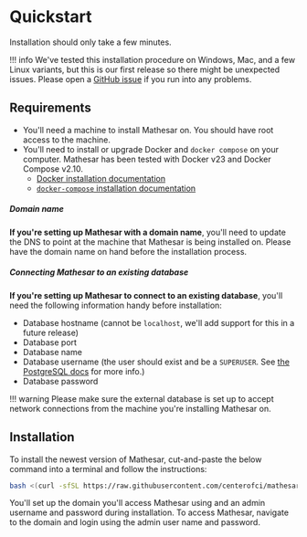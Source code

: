 # Quickstart

Installation should only take a few minutes.

!!! info
    We've tested this installation procedure on Windows, Mac, and a few Linux variants, but this is our first release so there might be unexpected issues. Please open a [GitHub issue](https://github.com/centerofci/mathesar/issues) if you run into any problems.

## Requirements
- You'll need a machine to install Mathesar on. You should have root access to the machine.
- You'll need to install or upgrade Docker and `docker compose` on your computer. Mathesar has been tested with Docker v23 and Docker Compose v2.10.
    - [Docker installation documentation](https://docs.docker.com/desktop/)
    - [`docker-compose` installation documentation](https://docs.docker.com/compose/install/)

##### Domain name
**If you're setting up Mathesar with a domain name**, you'll need to update the DNS to point at the machine that Mathesar is being installed on. Please have the domain name on hand before the installation process.

##### Connecting Mathesar to an existing database
**If you're setting up Mathesar to connect to an existing database**, you'll need the following information handy before installation:

- Database hostname (cannot be `localhost`, we'll add support for this in a future release)
- Database port
- Database name
- Database username (the user should exist and be a `SUPERUSER`. See [the PostgreSQL docs](https://www.postgresql.org/docs/13/sql-createrole.html) for more info.)
- Database password

!!! warning
    Please make sure the external database is set up to accept network connections from the machine you're installing Mathesar on.

## Installation
To install the newest version of Mathesar, cut-and-paste the below command into a terminal and follow the instructions:

```sh
bash <(curl -sfSL https://raw.githubusercontent.com/centerofci/mathesar/0.1.0/install.sh)
```

You'll set up the domain you'll access Mathesar using and an admin username and password during installation. To access Mathesar, navigate to the domain and login using the admin user name and password.
